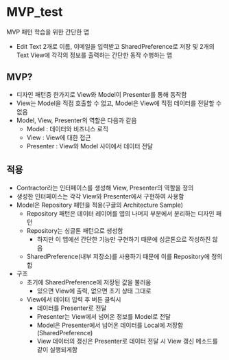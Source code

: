 # MVP_test
MVP 패턴 학습을 위한 간단한 앱

- Edit Text 2개로 이름, 이메일을 입력받고 SharedPreference로 저장 및 2개의 Text View에 각각의 정보를 출력하는 간단한 동작 수행하는 앱

## MVP?
- 디자인 패턴중 한가지로 View와 Model이 Presenter를 통해 동작함
- View는 Model을 직접 호출할 수 없고, Model은 View에 직접 데이터를 전달할 수 없음
- Model, View, Presenter의 역할은 다음과 같음
    - Model : 데이터와 비즈니스 로직
    - View : View에 대한 접근
    - Presenter : View와 Model 사이에서 데이터 전달

## 적용
- Contractor라는 인터페이스를 생성해 View, Presenter의 역할을 정의
- 생성한 인터페이스는 각각 View와 Presenter에서 구현하여 사용함
- Model은 Repository 패턴을 적용(구글의 Architecture Sample)
    - Repository 패턴은 데이터 레이어를 앱의 나머지 부분에서 분리하는 디자인 패턴
    - Repository는 싱글톤 패턴으로 생성함
        - 하지만 이 앱에선 간단한 기능만 구현하기 때문에 싱글톤으로 작성하진 않음
    - SharedPreference(내부 저장소)를 사용하기 때문에 이를 Repository에 정의함
- 구조<br>
    - 초기에 SharedPreference에 저장된 값을 불러옴
        - 있으면 View에 출력, 없으면 초기 상태 그대로
    - View에서 데이터 입력 후 버튼 클릭시
        - 데이터를 Presenter로 전달
        - Presenter는 View에서 넘어온 정보를 Model로 전달
        - Model은 Presenter에서 넘어온 데이터를 Local에 저장함(SharedPreference)
        - View 데이터의 갱신은 Presenter로 데이터 전달 시 View 갱신 메소드를 같이 실행되게함
    

